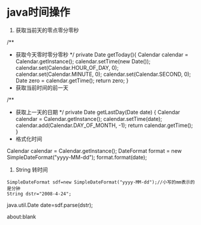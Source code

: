 # java时间操作

1. 获取当前天的零点零分零秒

/\*\*

* 获取今天零时零分零秒 \*/ private Date getToday\(\){ Calendar calendar = Calendar.getInstance\(\); calendar.setTime\(new Date\(\)\); calendar.set\(Calendar.HOUR\_OF\_DAY, 0\); calendar.set\(Calendar.MINUTE, 0\); calendar.set\(Calendar.SECOND, 0\); Date zero = calendar.getTime\(\); return zero; }
* 获取当前时间的前一天

/\*\*

* 获取上一天的日期 \*/ private Date getLastDay\(Date date\) { Calendar calendar = Calendar.getInstance\(\); calendar.setTime\(date\); calendar.add\(Calendar.DAY\_OF\_MONTH, -1\); return calendar.getTime\(\); }
* 格式化时间

Calendar calendar = Calendar.getInstance\(\); DateFormat format = new SimpleDateFormat\("yyyy-MM-dd"\); format.format\(date\);

1. String 转时间

```text
SimpleDateFormat sdf=new SimpleDateFormat("yyyy-MM-dd");//小写的mm表示的是分钟
String dstr="2008-4-24";
```

java.util.Date date=sdf.parse\(dstr\);

about:blank

